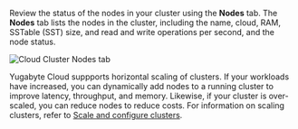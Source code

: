 <!---
title: Cluster nodes
linkTitle: Cluster nodes
description: View Yugabyte Cloud cluster nodes.
headcontent:
image: /images/section_icons/deploy/enterprise.png
menu:
  preview:
    identifier: manage-clusters
    parent: cloud-monitor
    weight: 500
isTocNested: true
showAsideToc: true
--->

Review the status of the nodes in your cluster using the **Nodes** tab. The **Nodes** tab lists the nodes in the cluster, including the name, cloud, RAM, SSTable (SST) size, and read and write operations per second, and the node status.

![Cloud Cluster Nodes tab](/images/yb-cloud/cloud-clusters-nodes.png)

Yugabyte Cloud suppports horizontal scaling of clusters. If your workloads have increased, you can dynamically add nodes to a running cluster to improve latency, throughput, and memory. Likewise, if your cluster is over-scaled, you can reduce nodes to reduce costs. For information on scaling clusters, refer to [Scale and configure clusters](../../cloud-clusters/configure-clusters/).
